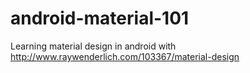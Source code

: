 # android-material-101

Learning material design in android with http://www.raywenderlich.com/103367/material-design